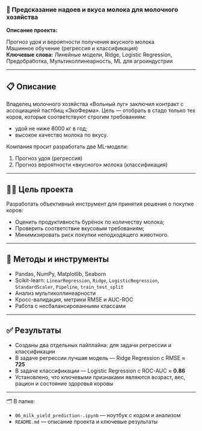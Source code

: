 ### 🐄 Предсказание надоев и вкуса молока для молочного хозяйства

**Описание проекта:**

Прогноз удоя и вероятности получения вкусного молока  
Машинное обучение (регрессия и классификация)  
**Ключевые слова:** Линейные модели, Ridge, Logistic Regression, Предобработка, Мультиколлинеарность, ML для агроиндустрии

---

## 📋 Описание

Владелец молочного хозяйства «Вольный луг» заключил контракт с ассоциацией пастбищ «ЭкоФерма». Цель — отобрать в стадо только тех коров, которые соответствуют строгим требованиям:
- удой не ниже 6000 кг в год;
- высокое качество молока по вкусу.

Компания просит разработать две ML-модели:
1. Прогноз удоя (регрессия)
2. Прогноз вероятности «вкусного» молока (классификация)

---

## 🧑‍🌾 Цель проекта

Разработать объективный инструмент для принятия решения о покупке коров:
- Оценить продуктивность бурёнок по количеству молока;
- Проверить соответствие вкусовым требованиям;
- Минимизировать риск покупки неподходящего животного.

---

## 🧠 Методы и инструменты

- Pandas, NumPy, Matplotlib, Seaborn
- Scikit-learn: `LinearRegression`, `Ridge`, `LogisticRegression`, `StandardScaler`, `Pipeline`, `train_test_split`
- Анализ мультиколлинеарности
- Кросс-валидация, метрики RMSE и AUC-ROC
- Работа с несбалансированными классами

---

## ✅ Результаты

- Созданы два отдельных пайплайна: для задачи регрессии и классификации
- В задаче регрессии лучшая модель — Ridge Regression с RMSE ≈ **725**
- В задаче классификации — Logistic Regression с ROC-AUC ≈ **0.86**
- Установлено, что ключевыми признаками являются возраст, вес, рацион и состояние здоровья коровы

---

🗂️ В папке:
- `06_milk_yield_prediction-.ipynb` — ноутбук с кодом и анализом  
- `README.md` — описание проекта и ключевые результаты
